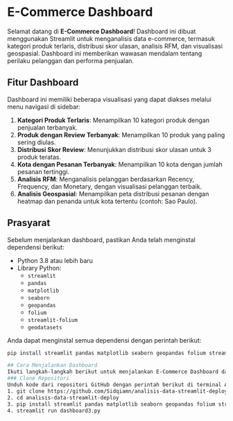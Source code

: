 # E-Commerce Dashboard

Selamat datang di **E-Commerce Dashboard**! Dashboard ini dibuat menggunakan Streamlit untuk menganalisis data e-commerce, termasuk kategori produk terlaris, distribusi skor ulasan, analisis RFM, dan visualisasi geospasial. Dashboard ini memberikan wawasan mendalam tentang perilaku pelanggan dan performa penjualan.

## Fitur Dashboard
Dashboard ini memiliki beberapa visualisasi yang dapat diakses melalui menu navigasi di sidebar:
1. **Kategori Produk Terlaris**: Menampilkan 10 kategori produk dengan penjualan terbanyak.
2. **Produk dengan Review Terbanyak**: Menampilkan 10 produk yang paling sering diulas.
3. **Distribusi Skor Review**: Menunjukkan distribusi skor ulasan untuk 3 produk teratas.
4. **Kota dengan Pesanan Terbanyak**: Menampilkan 10 kota dengan jumlah pesanan tertinggi.
5. **Analisis RFM**: Menganalisis pelanggan berdasarkan Recency, Frequency, dan Monetary, dengan visualisasi pelanggan terbaik.
6. **Analisis Geospasial**: Menampilkan peta distribusi pesanan dengan heatmap dan penanda untuk kota tertentu (contoh: Sao Paulo).

## Prasyarat
Sebelum menjalankan dashboard, pastikan Anda telah menginstal dependensi berikut:
- Python 3.8 atau lebih baru
- Library Python:
  - `streamlit`
  - `pandas`
  - `matplotlib`
  - `seaborn`
  - `geopandas`
  - `folium`
  - `streamlit-folium`
  - `geodatasets`

Anda dapat menginstal semua dependensi dengan perintah berikut:
```bash
pip install streamlit pandas matplotlib seaborn geopandas folium streamlit-folium geodatasets```

## Cara Menjalankan Dashboard
Ikuti langkah-langkah berikut untuk menjalankan E-Commerce Dashboard dari repositori ini di komputer lokal Anda:
### Clone Repositori
Unduh kode dari repositori GitHub dengan perintah berikut di terminal Anda:
1. git clone https://github.com/Sidqiamn/analisis-data-streamlit-deploy.git
2. cd analisis-data-streamlit-deploy
3. pip install streamlit pandas matplotlib seaborn geopandas folium streamlit-folium geodatasets
4. streamlit run dashboard3.py
